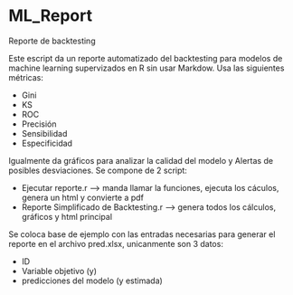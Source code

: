 # ML_Report
Reporte de backtesting

Este escript da un reporte automatizado del backtesting para modelos de machine learning supervizados en R sin usar Markdow. Usa las siguientes métricas:

- Gini
- KS
- ROC
- Precisión
- Sensibilidad
- Especificidad

Igualmente da gráficos para analizar la calidad del modelo y Alertas de posibles desviaciones. Se compone de 2 script:

- Ejecutar reporte.r --> manda llamar la funciones, ejecuta los cáculos, genera un html y convierte a pdf
- Reporte Simplificado de Backtesting.r --> genera todos los cálculos, gráficos y html principal

Se coloca base de ejemplo con las entradas necesarias para generar el reporte en el archivo pred.xlsx, unicanmente son 3 datos:

- ID
- Variable objetivo (y)
- predicciones del modelo (y estimada)